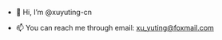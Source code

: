 - 👋 Hi, I’m @xuyuting-cn 
<!--- - 👀 I’m interested in ...
- 🌱 I’m currently learning ...
💞️ I’m looking to collaborate on ...--->
- 📫 You can reach me through email: xu_yuting@foxmail.com

<!---
xuyuting-cn/xuyuting-cn is a ✨ special ✨ repository because its `README.md` (this file) appears on your GitHub profile.
You can click the Preview link to take a look at your changes.
--->

